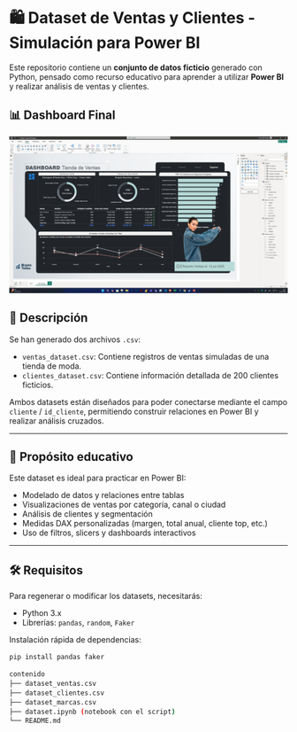 # 🛍️ Dataset de Ventas y Clientes - Simulación para Power BI

Este repositorio contiene un **conjunto de datos ficticio** generado con Python, pensado como recurso educativo para aprender a utilizar **Power BI** y realizar análisis de ventas y clientes.

## 📊 Dashboard Final
![Fraud Detection Dashboard](./final_result/After.png)

## 📄 Descripción

Se han generado dos archivos `.csv`:

- `ventas_dataset.csv`: Contiene registros de ventas simuladas de una tienda de moda.
- `clientes_dataset.csv`: Contiene información detallada de 200 clientes ficticios.

Ambos datasets están diseñados para poder conectarse mediante el campo `cliente` / `id_cliente`, permitiendo construir relaciones en Power BI y realizar análisis cruzados.

---

## 🧠 Propósito educativo

Este dataset es ideal para practicar en Power BI:

- Modelado de datos y relaciones entre tablas
- Visualizaciones de ventas por categoría, canal o ciudad
- Análisis de clientes y segmentación
- Medidas DAX personalizadas (margen, total anual, cliente top, etc.)
- Uso de filtros, slicers y dashboards interactivos

---

## 🛠️ Requisitos

Para regenerar o modificar los datasets, necesitarás:

- Python 3.x
- Librerías: `pandas`, `random`, `Faker`

Instalación rápida de dependencias:

```bash
pip install pandas faker
```
```bash
contenido
├── dataset_ventas.csv
├── dataset_clientes.csv
├── dataset_marcas.csv
├── dataset.ipynb (notebook con el script)
└── README.md
